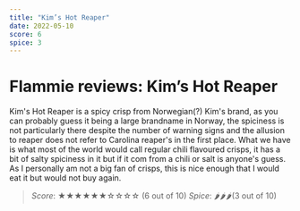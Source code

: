```yaml
---
title: "Kim’s Hot Reaper"
date: 2022-05-10
score: 6
spice: 3
---
```


# Flammie reviews: Kim’s Hot Reaper

Kim's Hot Reaper is a spicy crisp from Norwegian(?) Kim's brand, as you
can probably guess it being a large brandname in Norway, the spiciness
is not particularly there despite the number of warning signs and the
allusion to reaper does not refer to Carolina reaper's in the first
place. What we have is what most of the world would call regular chili
flavoured crisps, it has a bit of salty spiciness in it but if it com from
a chili or salt is anyone's guess. As I personally am not a big fan of
crisps, this is nice enough that I would eat it but would not buy again.

> *Score*: ★★★★★★☆☆☆☆ (6 out of 10)
> *Spice*: 🌶🌶🌶(3 out of 10)
